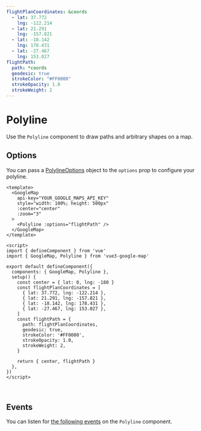 ```yaml
---
flightPlanCoordinates: &coords
  - lat: 37.772
    lng: -122.214
  - lat: 21.291
    lng: -157.821
  - lat: -18.142
    lng: 178.431
  - lat: -27.467
    lng: 153.027
flightPath:
  path: *coords
  geodesic: true
  strokeColor: "#FF0000"
  strokeOpacity: 1.0
  strokeWeight: 2
---
```


# Polyline

Use the `Polyline` component to draw paths and arbitrary shapes on a map.

## Options

You can pass a [PolylineOptions](https://developers.google.com/maps/documentation/javascript/reference/polygon#PolylineOptions) object to the `options` prop to configure your polyline.

<!-- prettier-ignore -->
```vue
<template>
  <GoogleMap
    api-key="YOUR_GOOGLE_MAPS_API_KEY"
    style="width: 100%; height: 500px"
    :center="center"
    :zoom="3"
  >
    <Polyline :options="flightPath" />
  </GoogleMap>
</template>

<script>
import { defineComponent } from 'vue'
import { GoogleMap, Polyline } from 'vue3-google-map'

export default defineComponent({
  components: { GoogleMap, Polyline },
  setup() {
    const center = { lat: 0, lng: -180 }
    const flightPlanCoordinates = [
      { lat: 37.772, lng: -122.214 },
      { lat: 21.291, lng: -157.821 },
      { lat: -18.142, lng: 178.431 },
      { lat: -27.467, lng: 153.027 },
    ]
    const flightPath = {
      path: flightPlanCoordinates,
      geodesic: true,
      strokeColor: '#FF0000',
      strokeOpacity: 1.0,
      strokeWeight: 2,
    }

    return { center, flightPath }
  },
})
</script>
```

\
<GoogleMap style="width: 100%; height: 500px" :center="{ lat: 0, lng: -180 }" :zoom="3">
<Polyline :options="$frontmatter.flightPath" />
</GoogleMap>

## Events

You can listen for [the following events](https://developers.google.com/maps/documentation/javascript/reference/polygon#Polyline-Events) on the `Polyline` component.
